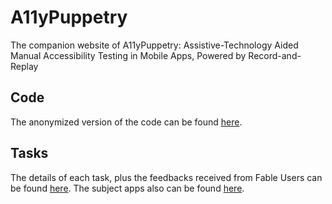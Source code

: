 # A11yPuppetry
The companion website of A11yPuppetry: Assistive-Technology Aided Manual Accessibility Testing in Mobile Apps, Powered by Record-and-Replay

## Code
The anonymized version of the code can be found [here](https://github.com/seal-hub/A11yPuppetry/tree/main/Code).

## Tasks
The details of each task, plus the feedbacks received from Fable Users can be found [here](https://github.com/seal-hub/A11yPuppetry/tree/main/Tasks). The subject apps also can be found [here](https://drive.google.com/file/d/1pC9Qn2oxqxsZ5cvlJ5DxuPd1m9umdDqe/view?usp=sharing).
